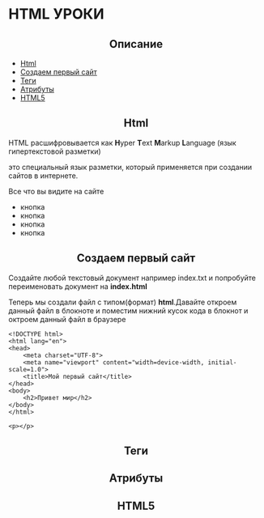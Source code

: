 # HTML УРОКИ

<h2 align='center'>Описание</h2>
<ul> 
    <li><a href="">Html</a></li>
    <li><a href="">Создаем первый сайт</a></li>
    <li><a href="">Теги</a></li>
    <li><a href="#der">Атрибуты</a></li>
    <li><a href="#der">HTML5</a></li>
</ul>

<h2 align='center'>Html</h2>
<p>HTML расшифровывается как <b>H</b>yper <b>T</b>ext <b>M</b>arkup <b>L</b>anguage (язык гипертекстовой разметки)</p>
<p>это специальный язык разметки, который применяется при создании сайтов в интернете.</p>
<p>Все что вы видите на сайте</p>
<ul>
    <li>кнопка</li>
    <li>кнопка</li>
    <li>кнопка</li>
    <li>кнопка</li>
</ul>

<h2 align='center'>Создаем первый сайт</h2>
<div class="der">
    <p>Создайте любой текстовый документ например index.txt и попробуйте переименовать документ на <b>index.html</b></p>
    <p>Теперь мы создали файл с типом(формат) <b>html</b>.Давайте откроем данный файл в блокноте и  поместим нижний кусок кода в блокнот и октроем данный файл в браузере</p>

    <!DOCTYPE html>
    <html lang="en">
    <head>
        <meta charset="UTF-8">
        <meta name="viewport" content="width=device-width, initial-scale=1.0">
        <title>Мой первый сайт</title>   
    </head>
    <body>
        <h2>Привет мир</h2>
    </body>
    </html>

    <p></p>
    
</div>
<h2 align='center'>Теги</h2>
<h2 align='center'>Атрибуты</h2>
<h2 align='center'>HTML5</h2>
